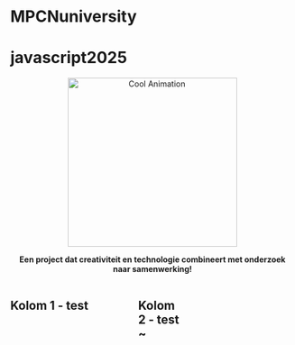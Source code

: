 
 # MPCNuniversity 
 
 # javascript2025

<p align="center">
    <img src="[https://media.giphy.com/media/1oHUpt2s9Pc1gt9Vm/giphy.gif](https://media2.giphy.com/media/v1.Y2lkPTc5MGI3NjExN3VycW5nYmlrNjlxN2tqODNxN3A3NGlzbHE2NGQyaG01N21zdnI4ZCZlcD12MV9pbnRlcm5hbF9naWZfYnlfaWQmY3Q9Zw/Hgp30jJUF0HIhnFg0U/giphy.gif)" alt="Cool Animation" width="300">
</p>
<p align="center">
  <b>Een project dat creativiteit en technologie combineert met onderzoek naar samenwerking!
  </b>
</p>
<style> .container { display: flex; justify-content: spacebetween; } .left, .right { width: 45%; }
</style>
<div class="container">
<div class="left">
  <h2>Kolom 1 - test
  </h2>
</div>
<div class="container">
<div class="right">
  <h2>Kolom 2 - test ~
  </h2>
</div>
</div>

